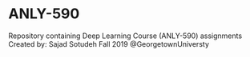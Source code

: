 # ANLY-590
Repository containing Deep Learning Course (ANLY-590) assignments 
Created by: Sajad Sotudeh
Fall 2019
@GeorgetownUniversty
